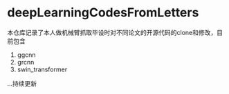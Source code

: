 # deepLearningCodesFromLetters
本仓库记录了本人做机械臂抓取毕设时对不同论文的开源代码的clone和修改，目前包含

1. ggcnn
2. grcnn
3. swin_transformer

...持续更新

